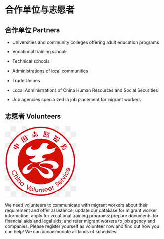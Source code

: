 # 合作单位与志愿者

## 合作单位 Partners

* Universities and community colleges offering adult education programs

* Vocational training schools

* Technical schools

* Administrations of local communities

* Trade Unions

* Local Administrations of China Human Resources and Social Securities

* Job agencies specialized in job placement for migrant workers

## 志愿者 Volunteers

![China Volunteer Service](./img/china-volunteer-service.png)

We need volunteers to communicate with migrant workers about their requirement and offer assistance; update our database for migrant worker information, apply for vocational training programs; prepare documents for financial aids and legal aids; and refer migrant workers to job agency and companies. Please register yourself as volunteer now and find out how you can help! We can accommodate all kinds of schedules.  